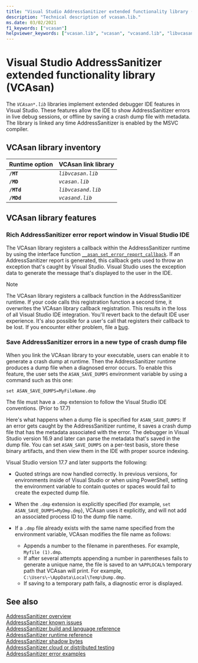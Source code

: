 ```yaml
---
title: "Visual Studio AddressSanitizer extended functionality library (VCASan)"
description: "Technical description of vcasan.lib."
ms.date: 03/02/2021
f1_keywords: ["vcasan"]
helpviewer_keywords: ["vcasan.lib", "vcasan", "vcasand.lib", "libvcasan.lib", "libvcasand.lib"]
---
```


# Visual Studio AddressSanitizer extended functionality library (VCAsan)

The *`VCAsan*.lib`* libraries implement extended debugger IDE features in Visual Studio. These features allow the IDE to show AddressSanitizer errors in live debug sessions, or offline by saving a crash dump file with metadata. The library is linked any time AddressSanitizer is enabled by the MSVC compiler.

## VCAsan library inventory

| Runtime option | VCAsan link library  |
|---------------|----------------------|
| **`/MT`**           | *`libvcasan.lib`*        |
| **`/MD`**           | *`vcasan.lib`*           |
| **`/MTd`**          | *`libvcasand.lib`*       |
| **`/MDd`**          | *`vcasand.lib`*          |

## VCAsan library features

### Rich AddressSanitizer error report window in Visual Studio IDE

The VCAsan library registers a callback within the AddressSanitizer runtime by using the interface function [`__asan_set_error_report_callback`](https://github.com/llvm/llvm-project/blob/1ba5ea67a30170053964a28f2f47aea4bb7f5ff1/compiler-rt/include/sanitizer/asan_interface.h#L256). If an AddressSanitizer report is generated, this callback gets used to throw an exception that's caught by Visual Studio. Visual Studio uses the exception data to generate the message that's displayed to the user in the IDE.

> [!NOTE]
> The VCAsan library registers a callback function in the AddressSanitizer runtime. If your code calls this registration function a second time, it overwrites the VCAsan library callback registration. This results in the loss of all Visual Studio IDE integration. You'll revert back to the default IDE user experience. It's also possible for a user's call that registers their callback to be lost. If you encounter either problem, file a [bug](https://aka.ms/feedback/report?space=62).

### Save AddressSanitizer errors in a new type of crash dump file

When you link the VCAsan library to your executable, users can enable it to generate a crash dump at runtime. Then the AddressSanitizer runtime produces a dump file when a diagnosed error occurs. To enable this feature, the user sets the `ASAN_SAVE_DUMPS` environment variable by using a command such as this one:

`set ASAN_SAVE_DUMPS=MyFileName.dmp`

The file must have a `.dmp` extension to follow the Visual Studio IDE conventions. (Prior to 17.7)

Here's what happens when a dump file is specified for `ASAN_SAVE_DUMPS`: If an error gets caught by the AddressSanitizer runtime, it saves a crash dump file that has the metadata associated with the error. The debugger in Visual Studio version 16.9 and later can parse the metadata that's saved in the dump file. You can set `ASAN_SAVE_DUMPS` on a per-test basis, store these binary artifacts, and then view them in the IDE with proper source indexing.

Visual Studio version 17.7 and later supports the following:

* Quoted strings are now handled correctly. In previous versions, for environments inside of Visual Studio or when using PowerShell, setting the environment variable to contain quotes or spaces would fail to create the expected dump file.

* When the `.dmp` extension is explicitly specified (for example, `set ASAN_SAVE_DUMPS=MyDmp.dmp`), VCAsan uses it explicitly, and will not add an associated process ID to the dump file name. 

* If a `.dmp` file already exists with the same name specified from the environment variable, VCAsan modifies the file name as follows:
  * Appends a number to the filename in parentheses. For example, `Myfile (1).dmp`.
  * If after several attempts appending a number in parentheses fails to generate a unique name, the file is saved to an `%APPLOCAL%` temporary path that VCAsan will print. For example, `C:\Users\~\AppData\Local\Temp\Dump.dmp`.
  * If saving to a temporary path fails, a diagnostic error is displayed.

## See also

[AddressSanitizer overview](./asan.md)\
[AddressSanitizer known issues](./asan-known-issues.md)\
[AddressSanitizer build and language reference](./asan-building.md)\
[AddressSanitizer runtime reference](./asan-runtime.md)\
[AddressSanitizer shadow bytes](./asan-shadow-bytes.md)\
[AddressSanitizer cloud or distributed testing](./asan-offline-crash-dumps.md)\
[AddressSanitizer error examples](./asan-error-examples.md)

